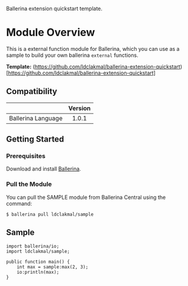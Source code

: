 Ballerina extension quickstart template.

# Module Overview

This is a external function module for Ballerina, which you can use as a sample to build your own ballerina `external` functions.

**Template:** (https://github.com/ldclakmal/ballerina-extension-quickstart)[https://github.com/ldclakmal/ballerina-extension-quickstart]

## Compatibility

|                      |           Version           |
|:--------------------:|:---------------------------:|
| Ballerina Language   |            1.0.1            |

## Getting Started

### Prerequisites

Download and install [Ballerina](https://ballerina.io/downloads/).

### Pull the Module

You can pull the SAMPLE module from Ballerina Central using the command:
```ballerina
$ ballerina pull ldclakmal/sample
```

## Sample

```ballerina
import ballerina/io;
import ldclakmal/sample;

public function main() {
    int max = sample:max(2, 3);
    io:println(max);
}
```
